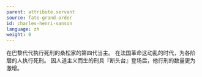 ```yaml
---
parent: attribute.servant
source: fate-grand-order
id: charles-henri-sanson
language: zh
weight: 0
---
```


在巴黎代代执行死刑的桑松家的第四代当主。
在法国革命这动乱的时代，为各阶层的人执行死刑。
因人道主义而生的刑具『断头台』登场后，他行刑的数量更为激增。
